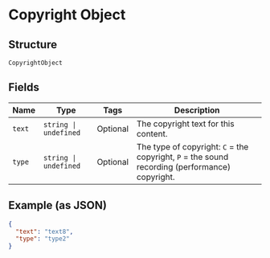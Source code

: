 
# Copyright Object

## Structure

`CopyrightObject`

## Fields

| Name | Type | Tags | Description |
|  --- | --- | --- | --- |
| `text` | `string \| undefined` | Optional | The copyright text for this content. |
| `type` | `string \| undefined` | Optional | The type of copyright: `C` = the copyright, `P` = the sound recording (performance) copyright. |

## Example (as JSON)

```json
{
  "text": "text8",
  "type": "type2"
}
```

